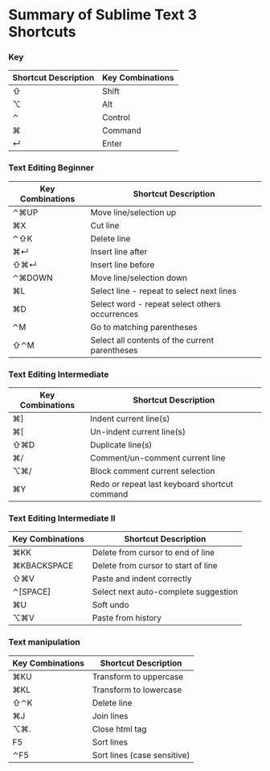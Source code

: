 # Summary of Sublime Text 3 Shortcuts

### Key
| Shortcut Description            | Key Combinations         |
| ------------------------------- | ------------------------ |
| ⇧ | Shift | 
| ⌥ | Alt | 
| ⌃ | Control |
| ⌘ | Command |
| ↵ | Enter |

### Text Editing Beginner
|      Key Combinations           |   Shortcut Description      |
| ------------------------------- | ------------------------ |
| ⌃⌘UP | Move line/selection up |
| ⌘X | Cut line |
| ⌃⇧K | Delete line
| ⌘↵ | Insert line after |
| ⇧⌘↵ | Insert line before |
| ⌃⌘DOWN | Move line/selection down |
| ⌘L | Select line - repeat to select next lines |
| ⌘D | Select word - repeat select others occurrences |
| ⌃M | Go to matching parentheses |
| ⇧⌃M | Select all contents of the current parentheses |

### Text Editing Intermediate
|      Key Combinations           |   Shortcut Description      |
| ------------------------------- | ------------------------ |
| ⌘] | Indent current line(s) |
| ⌘[ | Un-indent current line(s) |
| ⇧⌘D | Duplicate line(s) |
| ⌘/ | Comment/un-comment current line |
| ⌥⌘/ | Block comment current selection |
| ⌘Y | Redo or repeat last keyboard shortcut command |

### Text Editing Intermediate II
|      Key Combinations           |   Shortcut Description      |
| ------------------------------- | ------------------------ |
| ⌘KK | Delete from cursor to end of line |
| ⌘KBACKSPACE | Delete from cursor to start of line |
| ⇧⌘V | Paste and indent correctly |
| ⌃[SPACE] | Select next auto-complete suggestion |
| ⌘U | Soft undo |
| ⌥⌘V | Paste from history |

### Text manipulation
|      Key Combinations           |   Shortcut Description      |
| ------------------------------- | ------------------------ |
| ⌘KU | Transform to uppercase|
| ⌘KL | Transform to lowercase|
| ⇧⌃K | Delete line|
| ⌘J |Join lines|
| ⌥⌘.| Close html tag|
| F5| Sort lines|
| ⌃F5 |Sort lines (case sensitive)|